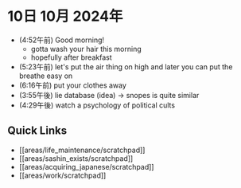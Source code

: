 # 10日 10月 2024年
- (4:52午前) Good morning!
  - gotta wash your hair this morning
  - hopefully after breakfast
- (5:23午前) let's put the air thing on high and later you can put the breathe easy on
- (6:16午前) put your clothes away
- (3:55午後) lie database (idea) -> snopes is quite similar
- (4:29午後) watch a psychology of political cults




 



## Quick Links
- [[areas/life_maintenance/scratchpad]]
- [[areas/sashin_exists/scratchpad]]
- [[areas/acquiring_japanese/scratchpad]]
- [[areas/work/scratchpad]]
